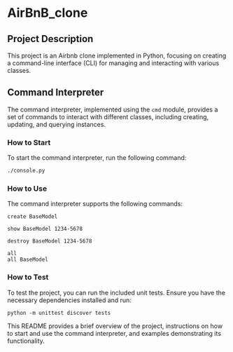 # AirBnB_clone

## Project Description

This project is an Airbnb clone implemented in Python, focusing on creating a command-line interface (CLI) for managing and interacting with various classes.

## Command Interpreter

The command interpreter, implemented using the `cmd` module, provides a set of commands to interact with different classes, including creating, updating, and querying instances.

### How to Start

To start the command interpreter, run the following command:

```bash
./console.py
```

### How to Use

The command interpreter supports the following commands:

```
create BaseModel
```

```
show BaseModel 1234-5678
```

```
destroy BaseModel 1234-5678
```

```
all
all BaseModel
```


### How to Test

To test the project, you can run the included unit tests. Ensure you have the necessary dependencies installed and run:

```
python -m unittest discover tests
```


This README provides a brief overview of the project, instructions on how to start and use the command interpreter, and examples demonstrating its functionality.
